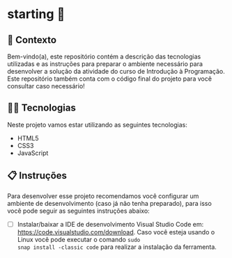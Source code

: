 # starting :raised_hands:

## 🧠 Contexto

Bem-vindo(a), este repositório contém a descrição das tecnologias utilizadas e as instruções para preparar o ambiente necessário para desenvolver a solução da atividade do curso de Introdução à Programação. Este repositório também conta com o código final do projeto para você consultar caso necessário!

## :man_technologist: Tecnologias

Neste projeto vamos estar utilizando as seguintes tecnologias:

- HTML5
- CSS3
- JavaScript

## 📋 Instruções

Para desenvolver esse projeto recomendamos você configurar um ambiente de desenvolvimento (caso já não tenha preparado), para isso você pode seguir as seguintes instruções abaixo:

- [ ] Instalar/baixar a IDE de desenvolvimento Visual Studio Code em: https://code.visualstudio.com/download. Caso você esteja usando o Linux você pode executar o comando <code>sudo snap install -classic code</code> para realizar a instalação da ferramenta.
